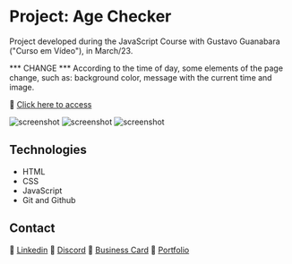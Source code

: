 # Project: Age Checker

Project developed during the JavaScript Course with Gustavo Guanabara ("Curso em Vídeo"), in March/23.

*** CHANGE *** According to the time of day, some elements of the page change, such as: background color, message with the current time and image.

🔗 [Click here to access]()

![screenshot]()
![screenshot]()
![screenshot]()

## Technologies

- HTML
- CSS
- JavaScript
- Git and Github

## Contact

🔗 [Linkedin](https://www.linkedin.com/in/renato-malbuquerque/)
🔗 [Discord](https://discordapp.com/users/992621595547938837)
🔗 [Business Card](https://rma-contacts.vercel.app/)
🔗 [Portfolio](https://portfolio-renatoalbuquerque.vercel.app/)